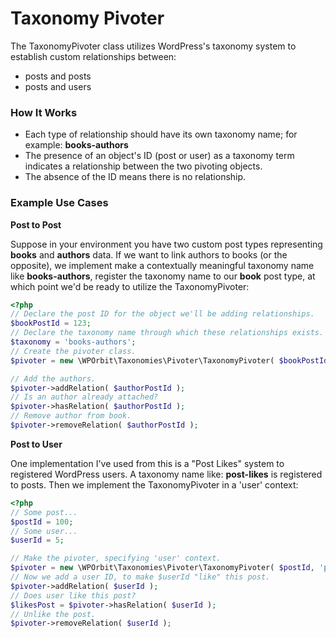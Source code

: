 # Taxonomy Pivoter
The TaxonomyPivoter class utilizes WordPress's taxonomy system to establish custom relationships between:

- posts and posts
- posts and users

### How It Works

- Each type of relationship should have its own taxonomy name; for example: **books-authors**
- The presence of an object's ID (post or user) as a taxonomy term indicates a relationship between
  the two pivoting objects. 
- The absence of the ID means there is no relationship.

### Example Use Cases

**Post to Post**

Suppose in your environment you have two custom post types representing **books** and **authors** data.
If we want to link authors to books (or the opposite), we implement make a contextually 
meaningful taxonomy name like **books-authors**, register the taxonomy name to our **book** 
post type, at which point we'd be ready to utilize the TaxonomyPivoter:

```php
<?php
// Declare the post ID for the object we'll be adding relationships.
$bookPostId = 123;
// Declare the taxonomy name through which these relationships exists. 
$taxonomy = 'books-authors';
// Create the pivoter class.
$pivoter = new \WPOrbit\Taxonomies\Pivoter\TaxonomyPivoter( $bookPostId, $taxonomy );

// Add the authors. 
$pivoter->addRelation( $authorPostId );
// Is an author already attached?
$pivoter->hasRelation( $authorPostId );
// Remove author from book.
$pivoter->removeRelation( $authorPostId );
```

**Post to User**

One implementation I've used from this is a "Post Likes" system to registered WordPress users.
A taxonomy name like: **post-likes** is registered to posts. Then we implement the TaxonomyPivoter 
in a 'user' context:

```php
<?php
// Some post...
$postId = 100;
// Some user...
$userId = 5;

// Make the pivoter, specifying 'user' context.
$pivoter = new \WPOrbit\Taxonomies\Pivoter\TaxonomyPivoter( $postId, 'post-likes', 'user' );
// Now we add a user ID, to make $userId "like" this post. 
$pivoter->addRelation( $userId );
// Does user like this post?
$likesPost = $pivoter->hasRelation( $userId );
// Unlike the post.
$pivoter->removeRelation( $userId );
```


